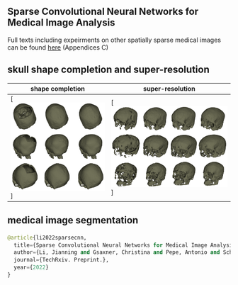 ## Sparse Convolutional Neural Networks for Medical Image Analysis

Full texts including expeirments on other spatially sparse medical images can be found [here](https://www.techrxiv.org/articles/preprint/Sparse_Convolutional_Neural_Networks_for_Medical_Image_Analysis/19137518) (Appendices C)




## skull shape completion and super-resolution

| shape completion|super-resolution|
| ------      | ------ |
|[![Studierfenster](https://github.com/Jianningli/SparseCNN/blob/main/images/github1.png)] |  [![Skull Shape Reconstruction](https://github.com/Jianningli/SparseCNN/blob/main/images/github2.png)]|



## medical image segmentation







































```Python
@article{li2022sparsecnn,
  title={Sparse Convolutional Neural Networks for Medical Image Analysis},
  author={Li, Jianning and Gsaxner, Christina and Pepe, Antonio and Schmalstieg, Dieter and Kleesiek, Jens},
  journal={TechRxiv. Preprint.},
  year={2022}
}
```


